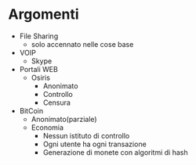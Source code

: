 # Argomenti

* File Sharing
    * solo accennato nelle cose base
* VOIP
    * Skype
* Portali WEB
    * Osiris
        * Anonimato
        * Controllo
        * Censura
* BitCoin
    * Anonimato(parziale)
    * Economia
        * Nessun istituto di controllo
        * Ogni utente ha ogni transazione
        * Generazione di monete con algoritmi di hash
